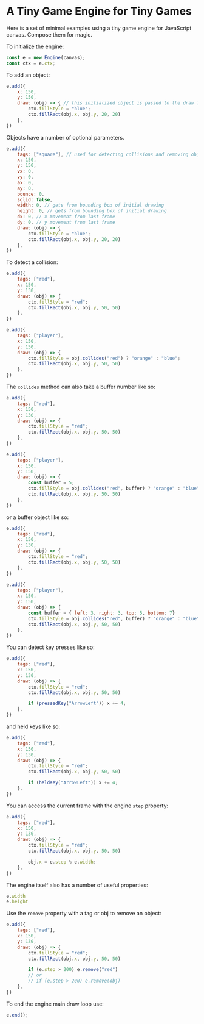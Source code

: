 # A Tiny Game Engine for Tiny Games

Here is a set of minimal examples using a tiny game engine for JavaScript canvas. Compose them for magic.

To initialize the engine:
```javascript
const e = new Engine(canvas);
const ctx = e.ctx;
```

To add an object:
```javascript
e.add({
	x: 150,
	y: 150,
	draw: (obj) => { // this initialized object is passed to the draw function
		ctx.fillStyle = "blue";
		ctx.fillRect(obj.x, obj.y, 20, 20)
	},
})
```

Objects have a number of optional parameters.
```javascript
e.add({
	tags: ["square"], // used for detecting collisions and removing objects
	x: 150,
	y: 150,
	vx: 0,
	vy: 0,
	ax: 0,
	ay: 0,
	bounce: 0,
	solid: false,
	width: 0, // gets from bounding box of initial drawing
	height: 0, // gets from bounding box of initial drawing
	dx: 0, // x movement from last frame
	dy: 0, // y movement from last frame
	draw: (obj) => {
		ctx.fillStyle = "blue";
		ctx.fillRect(obj.x, obj.y, 20, 20)
	},
})
```


To detect a collision:
```javascript
e.add({
	tags: ["red"],
	x: 150,
	y: 130,
	draw: (obj) => {
		ctx.fillStyle = "red";
		ctx.fillRect(obj.x, obj.y, 50, 50)
	},
})

e.add({
	tags: ["player"],
	x: 150,
	y: 150,
	draw: (obj) => {
		ctx.fillStyle = obj.collides("red") ? "orange" : "blue";
		ctx.fillRect(obj.x, obj.y, 50, 50)
	},
})
```

The `collides` method can also take a buffer number like so:
```javascript
e.add({
	tags: ["red"],
	x: 150,
	y: 130,
	draw: (obj) => {
		ctx.fillStyle = "red";
		ctx.fillRect(obj.x, obj.y, 50, 50)
	},
})

e.add({
	tags: ["player"],
	x: 150,
	y: 150,
	draw: (obj) => {
		const buffer = 5;
		ctx.fillStyle = obj.collides("red", buffer) ? "orange" : "blue";
		ctx.fillRect(obj.x, obj.y, 50, 50)
	},
})
```

or a buffer object like so:
```javascript
e.add({
	tags: ["red"],
	x: 150,
	y: 130,
	draw: (obj) => {
		ctx.fillStyle = "red";
		ctx.fillRect(obj.x, obj.y, 50, 50)
	},
})

e.add({
	tags: ["player"],
	x: 150,
	y: 150,
	draw: (obj) => {
		const buffer = { left: 3, right: 3, top: 5, bottom: 7}
		ctx.fillStyle = obj.collides("red", buffer) ? "orange" : "blue";
		ctx.fillRect(obj.x, obj.y, 50, 50)
	},
})
```

You can detect key presses like so:
```javascript
e.add({
	tags: ["red"],
	x: 150,
	y: 130,
	draw: (obj) => {
		ctx.fillStyle = "red";
		ctx.fillRect(obj.x, obj.y, 50, 50)

		if (pressedKey("ArrowLeft")) x += 4;
	},
})
```


and held keys like so:
```javascript
e.add({
	tags: ["red"],
	x: 150,
	y: 130,
	draw: (obj) => {
		ctx.fillStyle = "red";
		ctx.fillRect(obj.x, obj.y, 50, 50)

		if (heldKey("ArrowLeft")) x += 4;
	},
})
```

You can access the current frame with the engine `step` property:
```javascript
e.add({
	tags: ["red"],
	x: 150,
	y: 130,
	draw: (obj) => {
		ctx.fillStyle = "red";
		ctx.fillRect(obj.x, obj.y, 50, 50)

		obj.x = e.step % e.width;
	},
})
```

The engine itself also has a number of useful properties:
```javascript
e.width
e.height
```

Use the `remove` property with a tag or obj to remove an object:
```javascript
e.add({
	tags: ["red"],
	x: 150,
	y: 130,
	draw: (obj) => {
		ctx.fillStyle = "red";
		ctx.fillRect(obj.x, obj.y, 50, 50)

		if (e.step > 200) e.remove("red")
		// or 
		// if (e.step > 200) e.remove(obj)
	},
})
```

To end the engine main draw loop use:
```javascript
e.end();
```

